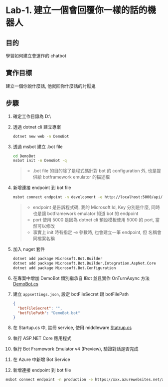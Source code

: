 # Lab-1. 建立一個會回覆你一樣的話的機器人

## 目的
學習如何建立會運作的 chatbot

## 實作目標
建立一個你說什麼話, 他就回你什麼話的討厭鬼

## 步驟

1. 確定工作目錄為 D:\

2. 透過 dotnet cli 建立專案  
   ```sh
   dotnet new web -n DemoBot
   ```

3. 透過 msbot 建立 .bot file  
   ```sh
   cd DemoBot
   msbot init -n DemoBot -q
   ```

   > * .bot file 的目的除了是程式碼針對 bot 的 configuration 外, 也是提供給 botframework emulator 的描述檔

4. 新增連接 endpoint 到 bot file  
   ```sh
   msbot connect endpoint -n development -e http://localhost:5000/api/messages
   ```
   
   > * endpoint 是告訴程式碼, 我的 Microsoft Id, Key 分別是什麼, 同時也是讓 botframework emulator 知道 bot 的 endpoint  
   > * port 使用 5000 是因為 dotnet cli 預設模板使用 5000 的 port, 當然可以修改
   > * 事實上 init 時有指定 -e 參數時, 也會建立一筆 endpoint, 但 名稱會同檔案名稱

5. 加入 nuget 套件  
   ```sh
   dotnet add package Microsoft.Bot.Builder
   dotnet add package Microsoft.Bot.Builder.Integration.AspNet.Core
   dotnet add package Microsoft.Bot.Configuration
   ```

6. 在專案中增加 DemoBot 類別繼承自 IBot 並且實作 OnTurnAsync 方法
   [DemoBot.cs](code/DemoBot.cs)

7. 建立 `appsettings.json`, 設定 botFileSecret 跟 botFilePath   
   ```json
   {
     "botFileSecret": "",
     "botFilePath": "DemoBot.bot"
   }
   ```

8. 在 Startup.cs 中, 註冊 service, 使用 middleware
   [Statrup.cs](code/Statrup.cs)

9.  執行 ASP.NET Core 應用程式

10. 執行 Bot Framework Emulator v4 (Preview), 驗證對話是否完成

11. 在 Azure 中新增 Bot Service

12. 新增連接 endpoint 到 bot file  
   ```sh
   msbot connect endpoint -n production -e https://xxx.azurewebsites.net/api/messages -a "appId" -p "appKey"
   ```
